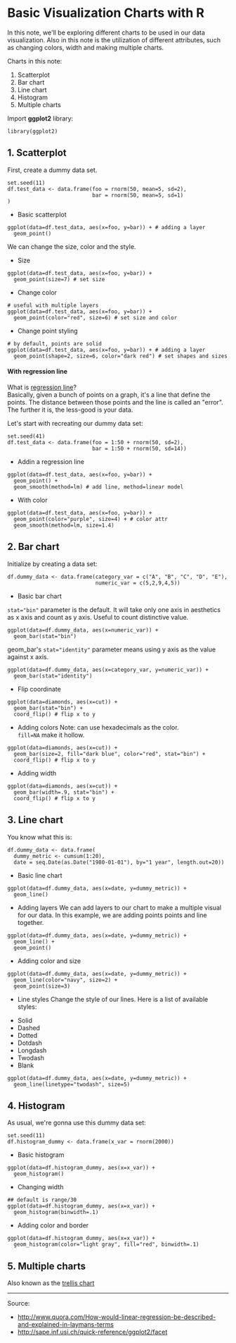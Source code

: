 # Basic Visualization Charts with R

In this note, we'll be exploring different charts to be used in our data visualization. Also in this note is the utilization of different attributes, such as changing colors, width and making multiple charts.

Charts in this note:
1. Scatterplot
2. Bar chart
3. Line chart
4. Histogram
5. Multiple charts


Import **ggplot2** library:

    library(ggplot2)

## 1. Scatterplot

First, create a dummy data set.

```language-r
set.seed(11)
df.test_data <- data.frame(foo = rnorm(50, mean=5, sd=2),
                           bar = rnorm(50, mean=5, sd=1)
)
```

- Basic scatterplot

```language-r
ggplot(data=df.test_data, aes(x=foo, y=bar)) + # adding a layer
  geom_point()
```

We can change the size, color and the style.

- Size
```language-r
ggplot(data=df.test_data, aes(x=foo, y=bar)) +
  geom_point(size=7) # set size
```

- Change color
```language-r
# useful with multiple layers
ggplot(data=df.test_data, aes(x=foo, y=bar)) + 
  geom_point(color="red", size=6) # set size and color
```

- Change point styling
```language-r
# by default, points are solid
ggplot(data=df.test_data, aes(x=foo, y=bar)) + # adding a layer
  geom_point(shape=2, size=6, color="dark red") # set shapes and sizes
```

#### With regression line

What is [regression line](http://people.duke.edu/~rnau/regintro.htm)?  
Basically, given a bunch of points on a graph, it's a line that define the points.
The distance between those points and the line is called an "error". The further it is, the less-good is your data.

Let's start with recreating our dummy data set:
```language-r
set.seed(41)
df.test_data <- data.frame(foo = 1:50 + rnorm(50, sd=2),
                           bar = 1:50 + rnorm(50, sd=14))
```

- Addin a regression line
```language-r
ggplot(data=df.test_data, aes(x=foo, y=bar)) + 
  geom_point() +
  geom_smooth(method=lm) # add line, method=linear model
```

- With color
```language-r
ggplot(data=df.test_data, aes(x=foo, y=bar)) + 
  geom_point(color="purple", size=4) + # color attr
  geom_smooth(method=lm, size=1.4)
```

## 2. Bar chart

Initialize by creating a data set:
```language-r
df.dummy_data <- data.frame(category_var = c("A", "B", "C", "D", "E"),
                            numeric_var = c(5,2,9,4,5))
```

- Basic bar chart

`stat="bin"` parameter is the default. It will take only one axis in aesthetics as x axis and count as y axis. Useful to count distinctive value.

```language-r
ggplot(data=df.dummy_data, aes(x=numeric_var)) +
  geom_bar(stat="bin") 
```

geom_bar's `stat="identity"` parameter means using y axis as the value against x axis.

```language-r
ggplot(data=df.dummy_data, aes(x=category_var, y=numeric_var)) +
  geom_bar(stat="identity") 
```

- Flip coordinate

```language-r
ggplot(data=diamonds, aes(x=cut)) +
  geom_bar(stat="bin") +
  coord_flip() # flip x to y
```

- Adding colors
Note: can use hexadecimals as the color.  
`fill=NA` make it hollow.

```language-r
ggplot(data=diamonds, aes(x=cut)) +
  geom_bar(size=2, fill="dark blue", color="red", stat="bin") +
  coord_flip() # flip x to y
```

- Adding width
```language-r
ggplot(data=diamonds, aes(x=cut)) +
  geom_bar(width=.9, stat="bin") +
  coord_flip() # flip x to y
```

## 3. Line chart

You know what this is:
```language-r
df.dummy_data <- data.frame(
  dummy_metric <- cumsum(1:20),
  date = seq.Date(as.Date("1980-01-01"), by="1 year", length.out=20))
```

- Basic line chart
```language-r
ggplot(data=df.dummy_data, aes(x=date, y=dummy_metric)) +
  geom_line()
```

- Adding layers
We can add layers to our chart to make a multiple visual for our data. In this example, we are adding points points and line together.
```language-r
ggplot(data=df.dummy_data, aes(x=date, y=dummy_metric)) +
  geom_line() +
  geom_point()
```

- Adding color and size
```language-r
ggplot(data=df.dummy_data, aes(x=date, y=dummy_metric)) +
  geom_line(color="navy", size=2) +
  geom_point(size=3)
```

- Line styles
Change the style of our lines. Here is a list of available styles:
 + Solid
 + Dashed
 + Dotted
 + Dotdash
 + Longdash
 + Twodash
 + Blank

```language-r
ggplot(data=df.dummy_data, aes(x=date, y=dummy_metric)) +
  geom_line(linetype="twodash", size=5)
```

## 4. Histogram

As usual, we're gonna use this dummy data set:
```language-r
set.seed(11)
df.histogram_dummy <- data.frame(x_var = rnorm(2000))
```

- Basic histogram
```language-r
ggplot(data=df.histogram_dummy, aes(x=x_var)) +
  geom_histogram()
```

- Changing width
```language-r
## default is range/30
ggplot(data=df.histogram_dummy, aes(x=x_var)) +
  geom_histogram(binwidth=.1)
```

- Adding color and border
```language-r
ggplot(data=df.histogram_dummy, aes(x=x_var)) +
  geom_histogram(color="light gray", fill="red", binwidth=.1)
```

## 5. Multiple charts

Also known as the [trellis chart](http://trellischarts.com/what-is-a-trellis-chart)

---

Source:

- http://www.quora.com/How-would-linear-regression-be-described-and-explained-in-laymans-terms
- http://sape.inf.usi.ch/quick-reference/ggplot2/facet